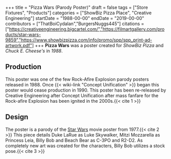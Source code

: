 +++
title = "Pizza Wars (Parody Poster)"
draft = false
tags = ["Store Fixtures", "Products"]
categories = ["ShowBiz Pizza Place", "Creative Engineering"]
startDate = "1988-00-00"
endDate = "2019-00-00"
contributors = ["ThatBoiCydalan","BurgersNuggs445"]
citations = ["https://creativeengineering.bigcartel.com/","https://filmartgallery.com/products/star-wars-9859","https://www.showbizpizza.com/info/promo/spp/spp_print-ad-artwork.pdf"]
+++
**Pizza Wars** was a poster created for *ShowBiz Pizza* and *Chuck E. Cheese's* in *1988*.

## Production

This poster was one of the few Rock-Afire Explosion parody posters released in 1988. Once {{< wiki-link "Concept Unification" >}} began this poster would cease production in 1990.
This poster has been re-released by Creative Engineering after Concept Unification after mass fanfare for the Rock-afire Explosion has been ignited in the 2000s.{{< cite 1 >}}

## Design

The poster is a parody of the [Star Wars](https://en.wikipedia.org/wiki/Star_Wars_(film)) movie poster from 1977.{{< cite 2 >}}
This piece details Duke LaRue as Luke Skywalker, Mitzi Mozzarella as Princess Leia, Billy Bob and Beach Bear as C-3PO and R2-D2.
As completely new art was created for the characters, Billy Bob utilizes a stock pose.{{< cite 3 >}}
